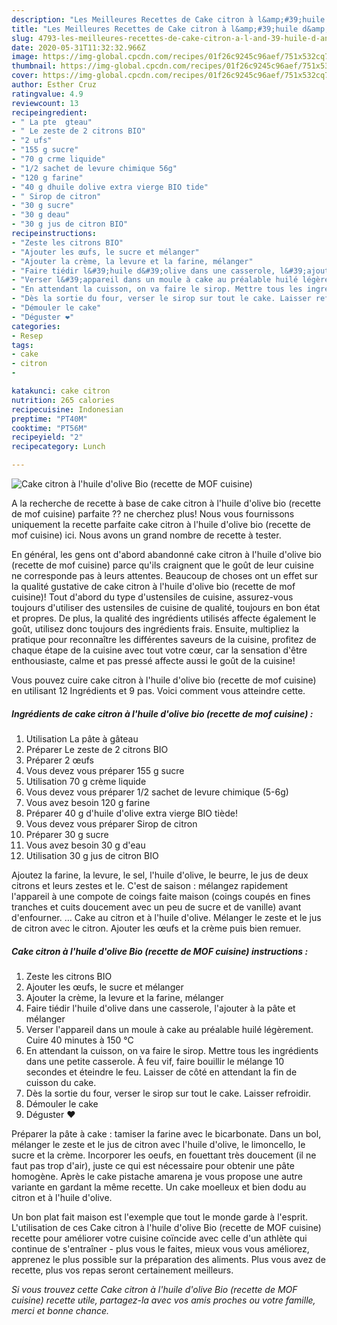 ```yaml
---
description: "Les Meilleures Recettes de Cake citron à l&amp;#39;huile d&amp;#39;olive Bio (recette de MOF cuisine)"
title: "Les Meilleures Recettes de Cake citron à l&amp;#39;huile d&amp;#39;olive Bio (recette de MOF cuisine)"
slug: 4793-les-meilleures-recettes-de-cake-citron-a-l-and-39-huile-d-and-39-olive-bio-recette-de-mof-cuisine
date: 2020-05-31T11:32:32.966Z
image: https://img-global.cpcdn.com/recipes/01f26c9245c96aef/751x532cq70/cake-citron-a-lhuile-dolive-bio-recette-de-mof-cuisine-photo-principale-de-la-recette.jpg
thumbnail: https://img-global.cpcdn.com/recipes/01f26c9245c96aef/751x532cq70/cake-citron-a-lhuile-dolive-bio-recette-de-mof-cuisine-photo-principale-de-la-recette.jpg
cover: https://img-global.cpcdn.com/recipes/01f26c9245c96aef/751x532cq70/cake-citron-a-lhuile-dolive-bio-recette-de-mof-cuisine-photo-principale-de-la-recette.jpg
author: Esther Cruz
ratingvalue: 4.9
reviewcount: 13
recipeingredient:
- " La pte  gteau"
- " Le zeste de 2 citrons BIO"
- "2 ufs"
- "155 g sucre"
- "70 g crme liquide"
- "1/2 sachet de levure chimique 56g"
- "120 g farine"
- "40 g dhuile dolive extra vierge BIO tide"
- " Sirop de citron"
- "30 g sucre"
- "30 g deau"
- "30 g jus de citron BIO"
recipeinstructions:
- "Zeste les citrons BIO"
- "Ajouter les œufs, le sucre et mélanger"
- "Ajouter la crème, la levure et la farine, mélanger"
- "Faire tiédir l&#39;huile d&#39;olive dans une casserole, l&#39;ajouter à la pâte et mélanger"
- "Verser l&#39;appareil dans un moule à cake au préalable huilé légèrement. Cuire 40 minutes à 150 °C"
- "En attendant la cuisson, on va faire le sirop. Mettre tous les ingrédients dans une petite casserole. À feu vif, faire bouillir le mélange 10 secondes et éteindre le feu. Laisser de côté en attendant la fin de cuisson du cake."
- "Dès la sortie du four, verser le sirop sur tout le cake. Laisser refroidir."
- "Démouler le cake"
- "Déguster ❤️"
categories:
- Resep
tags:
- cake
- citron
- 

katakunci: cake citron  
nutrition: 265 calories
recipecuisine: Indonesian
preptime: "PT40M"
cooktime: "PT56M"
recipeyield: "2"
recipecategory: Lunch

---
```



![Cake citron à l&#39;huile d&#39;olive Bio (recette de MOF cuisine)](https://img-global.cpcdn.com/recipes/01f26c9245c96aef/751x532cq70/cake-citron-a-lhuile-dolive-bio-recette-de-mof-cuisine-photo-principale-de-la-recette.jpg)

A la recherche de recette à base de cake citron à l&#39;huile d&#39;olive bio (recette de mof cuisine) parfaite ?? ne cherchez plus! Nous vous fournissons uniquement la recette parfaite cake citron à l&#39;huile d&#39;olive bio (recette de mof cuisine) ici. Nous avons un grand nombre de recette à tester.

En général, les gens ont d'abord abandonné cake citron à l&#39;huile d&#39;olive bio (recette de mof cuisine) parce qu'ils craignent que le goût de leur cuisine ne corresponde pas à leurs attentes. Beaucoup de choses ont un effet sur la qualité gustative de cake citron à l&#39;huile d&#39;olive bio (recette de mof cuisine)! Tout d'abord du type d'ustensiles de cuisine, assurez-vous toujours d'utiliser des ustensiles de cuisine de qualité, toujours en bon état et propres. De plus, la qualité des ingrédients utilisés affecte également le goût, utilisez donc toujours des ingrédients frais. Ensuite, multipliez la pratique pour reconnaître les différentes saveurs de la cuisine, profitez de chaque étape de la cuisine avec tout votre cœur, car la sensation d'être enthousiaste, calme et pas pressé affecte aussi le goût de la cuisine!

<!--inarticleads1-->

Vous pouvez cuire cake citron à l&#39;huile d&#39;olive bio (recette de mof cuisine) en utilisant 12 Ingrédients et 9 pas. Voici comment vous atteindre cette.

##### Ingrédients de cake citron à l&#39;huile d&#39;olive bio (recette de mof cuisine) :

1. Utilisation  La pâte à gâteau
1. Préparer  Le zeste de 2 citrons BIO
1. Préparer 2 œufs
1. Vous devez vous préparer 155 g sucre
1. Utilisation 70 g crème liquide
1. Vous devez vous préparer 1/2 sachet de levure chimique (5-6g)
1. Vous avez besoin 120 g farine
1. Préparer 40 g d&#39;huile d&#39;olive extra vierge BIO tiède!
1. Vous devez vous préparer  Sirop de citron
1. Préparer 30 g sucre
1. Vous avez besoin 30 g d&#39;eau
1. Utilisation 30 g jus de citron BIO


Ajoutez la farine, la levure, le sel, l&#39;huile d&#39;olive, le beurre, le jus de deux citrons et leurs zestes et le. C&#39;est de saison : mélangez rapidement l&#39;appareil à une compote de coings faite maison (coings coupés en fines tranches et cuits doucement avec un peu de sucre et de vanille) avant d&#39;enfourner. … Cake au citron et à l&#39;huile d&#39;olive. Mélanger le zeste et le jus de citron avec le citron. Ajouter les œufs et la crème puis bien remuer. 

<!--inarticleads2-->

##### Cake citron à l&#39;huile d&#39;olive Bio (recette de MOF cuisine) instructions :

1. Zeste les citrons BIO
1. Ajouter les œufs, le sucre et mélanger
1. Ajouter la crème, la levure et la farine, mélanger
1. Faire tiédir l&#39;huile d&#39;olive dans une casserole, l&#39;ajouter à la pâte et mélanger
1. Verser l&#39;appareil dans un moule à cake au préalable huilé légèrement. Cuire 40 minutes à 150 °C
1. En attendant la cuisson, on va faire le sirop. Mettre tous les ingrédients dans une petite casserole. À feu vif, faire bouillir le mélange 10 secondes et éteindre le feu. Laisser de côté en attendant la fin de cuisson du cake.
1. Dès la sortie du four, verser le sirop sur tout le cake. Laisser refroidir.
1. Démouler le cake
1. Déguster ❤️


Préparer la pâte à cake : tamiser la farine avec le bicarbonate. Dans un bol, mélanger le zeste et le jus de citron avec l&#39;huile d&#39;olive, le limoncello, le sucre et la crème. Incorporer les oeufs, en fouettant très doucement (il ne faut pas trop d&#39;air), juste ce qui est nécessaire pour obtenir une pâte homogène. Après le cake pistache amarena je vous propose une autre variante en gardant la même recette. Un cake moelleux et bien dodu au citron et à l&#39;huile d&#39;olive. 

<!--inarticleads1-->

<p>
Un bon plat fait maison est l'exemple que tout le monde garde à l'esprit. L'utilisation de ces Cake citron à l&#39;huile d&#39;olive Bio (recette de MOF cuisine) recette pour améliorer votre cuisine coïncide avec celle d'un athlète qui continue de s'entraîner - plus vous le faites, mieux vous vous améliorez, apprenez le plus possible sur la préparation des aliments. Plus vous avez de recette, plus vos repas seront certainement meilleurs.
</p>

<p>
<i>Si vous trouvez cette Cake citron à l&#39;huile d&#39;olive Bio (recette de MOF cuisine) recette utile, partagez-la avec vos amis proches ou votre famille, merci et bonne chance.</i>
</p>
